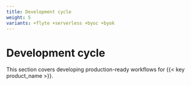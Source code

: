```yaml
---
title: Development cycle
weight: 5
variants: +flyte +serverless +byoc +byok
---
```


# Development cycle

This section covers developing production-ready workflows for {{< key product_name >}}.
